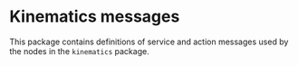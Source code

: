 # Kinematics messages

This package contains definitions of service and action messages used by the nodes in the `kinematics` package.
